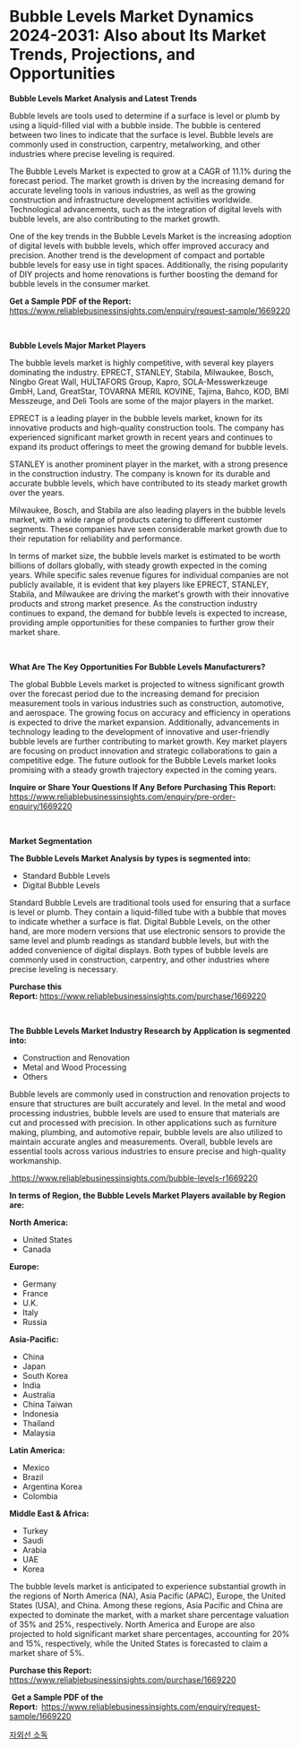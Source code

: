 <p><h1>Bubble Levels Market Dynamics 2024-2031: Also about Its Market Trends, Projections, and Opportunities</h1></p><p><strong>Bubble Levels Market Analysis and Latest Trends</strong></p>
<p><p>Bubble levels are tools used to determine if a surface is level or plumb by using a liquid-filled vial with a bubble inside. The bubble is centered between two lines to indicate that the surface is level. Bubble levels are commonly used in construction, carpentry, metalworking, and other industries where precise leveling is required.</p><p>The Bubble Levels Market is expected to grow at a CAGR of 11.1% during the forecast period. The market growth is driven by the increasing demand for accurate leveling tools in various industries, as well as the growing construction and infrastructure development activities worldwide. Technological advancements, such as the integration of digital levels with bubble levels, are also contributing to the market growth.</p><p>One of the key trends in the Bubble Levels Market is the increasing adoption of digital levels with bubble levels, which offer improved accuracy and precision. Another trend is the development of compact and portable bubble levels for easy use in tight spaces. Additionally, the rising popularity of DIY projects and home renovations is further boosting the demand for bubble levels in the consumer market.</p></p>
<p><strong>Get a Sample PDF of the Report:&nbsp;</strong> <a href="https://www.reliablebusinessinsights.com/enquiry/request-sample/1669220">https://www.reliablebusinessinsights.com/enquiry/request-sample/1669220</a></p>
<p>&nbsp;</p>
<p><strong>Bubble Levels Major Market Players</strong></p>
<p><p>The bubble levels market is highly competitive, with several key players dominating the industry. EPRECT, STANLEY, Stabila, Milwaukee, Bosch, Ningbo Great Wall, HULTAFORS Group, Kapro, SOLA-Messwerkzeuge GmbH, Land, GreatStar, TOVARNA MERIL KOVINE, Tajima, Bahco, KOD, BMI Messzeuge, and Deli Tools are some of the major players in the market.</p><p>EPRECT is a leading player in the bubble levels market, known for its innovative products and high-quality construction tools. The company has experienced significant market growth in recent years and continues to expand its product offerings to meet the growing demand for bubble levels.</p><p>STANLEY is another prominent player in the market, with a strong presence in the construction industry. The company is known for its durable and accurate bubble levels, which have contributed to its steady market growth over the years.</p><p>Milwaukee, Bosch, and Stabila are also leading players in the bubble levels market, with a wide range of products catering to different customer segments. These companies have seen considerable market growth due to their reputation for reliability and performance.</p><p>In terms of market size, the bubble levels market is estimated to be worth billions of dollars globally, with steady growth expected in the coming years. While specific sales revenue figures for individual companies are not publicly available, it is evident that key players like EPRECT, STANLEY, Stabila, and Milwaukee are driving the market's growth with their innovative products and strong market presence. As the construction industry continues to expand, the demand for bubble levels is expected to increase, providing ample opportunities for these companies to further grow their market share.</p></p>
<p>&nbsp;</p>
<p><strong>What Are The Key Opportunities For Bubble Levels Manufacturers?</strong></p>
<p><p>The global Bubble Levels market is projected to witness significant growth over the forecast period due to the increasing demand for precision measurement tools in various industries such as construction, automotive, and aerospace. The growing focus on accuracy and efficiency in operations is expected to drive the market expansion. Additionally, advancements in technology leading to the development of innovative and user-friendly bubble levels are further contributing to market growth. Key market players are focusing on product innovation and strategic collaborations to gain a competitive edge. The future outlook for the Bubble Levels market looks promising with a steady growth trajectory expected in the coming years.</p></p>
<p><strong>Inquire or Share Your Questions If Any Before Purchasing This Report:</strong> <a href="https://www.reliablebusinessinsights.com/enquiry/pre-order-enquiry/1669220">https://www.reliablebusinessinsights.com/enquiry/pre-order-enquiry/1669220</a></p>
<p>&nbsp;</p>
<p><strong>Market Segmentation</strong></p>
<p><strong>The Bubble Levels Market Analysis by types is segmented into:</strong></p>
<p><ul><li>Standard Bubble Levels</li><li>Digital Bubble Levels</li></ul></p>
<p><p>Standard Bubble Levels are traditional tools used for ensuring that a surface is level or plumb. They contain a liquid-filled tube with a bubble that moves to indicate whether a surface is flat. Digital Bubble Levels, on the other hand, are more modern versions that use electronic sensors to provide the same level and plumb readings as standard bubble levels, but with the added convenience of digital displays. Both types of bubble levels are commonly used in construction, carpentry, and other industries where precise leveling is necessary.</p></p>
<p><strong>Purchase this Report:&nbsp;</strong><a href="https://www.reliablebusinessinsights.com/purchase/1669220">https://www.reliablebusinessinsights.com/purchase/1669220</a></p>
<p>&nbsp;</p>
<p><strong>The Bubble Levels Market Industry Research by Application is segmented into:</strong></p>
<p><ul><li>Construction and Renovation</li><li>Metal and Wood Processing</li><li>Others</li></ul></p>
<p><p>Bubble levels are commonly used in construction and renovation projects to ensure that structures are built accurately and level. In the metal and wood processing industries, bubble levels are used to ensure that materials are cut and processed with precision. In other applications such as furniture making, plumbing, and automotive repair, bubble levels are also utilized to maintain accurate angles and measurements. Overall, bubble levels are essential tools across various industries to ensure precise and high-quality workmanship.</p></p>
<p><a href="https://www.reliablebusinessinsights.com/bubble-levels-r1669220">&nbsp;https://www.reliablebusinessinsights.com/bubble-levels-r1669220</a></p>
<p><strong>In terms of Region, the Bubble Levels Market Players available by Region are:</strong></p>
<p>
    <p> <strong> North America: </strong>
        <ul>
            <li>United States</li>
            <li>Canada</li>
        </ul>
        </p> 
    <p> <strong> Europe: </strong>
        <ul>
            <li>Germany</li>
            <li>France</li>
            <li>U.K.</li>
            <li>Italy</li>
            <li>Russia</li>
        </ul>
        </p> 
    <p> <strong> Asia-Pacific: </strong>
        <ul>
            <li>China</li>
            <li>Japan</li>
            <li>South Korea</li>
            <li>India</li>
            <li>Australia</li>
            <li>China Taiwan</li>
            <li>Indonesia</li>
            <li>Thailand</li>
            <li>Malaysia</li>
        </ul>
        </p> 
    <p> <strong> Latin America: </strong>
        <ul>
            <li>Mexico</li>
            <li>Brazil</li>
            <li>Argentina Korea</li>
            <li>Colombia</li>
        </ul>
        </p> 
    <p> <strong> Middle East & Africa: </strong>
        <ul>
            <li>Turkey</li>
            <li>Saudi</li>
            <li>Arabia</li>
            <li>UAE</li>
            <li>Korea</li>
        </ul>
    </p>
    </p>
<p><p>The bubble levels market is anticipated to experience substantial growth in the regions of North America (NA), Asia Pacific (APAC), Europe, the United States (USA), and China. Among these regions, Asia Pacific and China are expected to dominate the market, with a market share percentage valuation of 35% and 25%, respectively. North America and Europe are also projected to hold significant market share percentages, accounting for 20% and 15%, respectively, while the United States is forecasted to claim a market share of 5%.</p></p>
<p><strong>Purchase this Report: </strong><a href="https://www.reliablebusinessinsights.com/purchase/1669220">https://www.reliablebusinessinsights.com/purchase/1669220</a></p>
<p>&nbsp;<strong>Get a Sample PDF of the Report:&nbsp;&nbsp;</strong><a href="https://www.reliablebusinessinsights.com/enquiry/request-sample/1669220">https://www.reliablebusinessinsights.com/enquiry/request-sample/1669220</a></p>
<p><strong></strong></p>
<p><p><a href="https://medium.com/@lizaheller2023/%EC%9E%90%EC%99%B8%EC%84%A0-%EC%86%8C%EB%8F%85-%EC%8B%9C%EC%9E%A5-%EC%A1%B0%EC%82%AC-%EB%B3%B4%EA%B3%A0%EC%84%9C%EC%97%90%EB%8A%94-2024%EB%85%84%EB%B6%80%ED%84%B0-2031%EB%85%84%EA%B9%8C%EC%A7%80-%EC%98%88%EC%83%81%EB%90%9C-12-cagr-%EC%84%B1%EC%9E%A5%EB%A5%A0%EC%9D%84-%ED%8F%AC%ED%95%A8%ED%95%9C-%EC%8B%9C%EC%9E%A5-%EA%B7%9C%EB%AA%A8-%EC%A0%90%EC%9C%A0%EC%9C%A8-%EB%B0%8F-%EB%B6%84%EC%84%9D%EC%9D%B4-%ED%8F%AC%ED%95%A8%EB%90%98%EC%96%B4-%EC%9E%88%EC%8A%B5%EB%8B%88%EB%8B%A4-aa3fed676b52">자외선 소독</a></p></p>